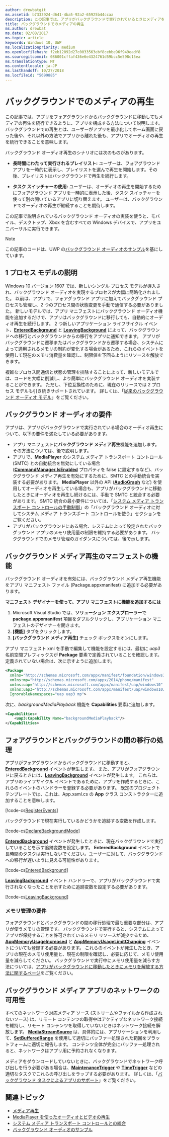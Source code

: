 ```yaml
---
author: drewbatgit
ms.assetid: b7333924-d641-4ba5-92a2-65925b44ccaa
description: この記事では、アプリがバックグラウンドで実行されているときにメディアを再生する方法を示します。
title: バックグラウンドでのメディアの再生
ms.author: drewbat
ms.date: 02/08/2017
ms.topic: article
keywords: Windows 10, UWP
ms.localizationpriority: medium
ms.openlocfilehash: f2eb12092d27c0033563ebf8cebbe96f949eadf8
ms.sourcegitcommit: 086001cffaf436e6e4324761d59bcc5e598c15ea
ms.translationtype: MT
ms.contentlocale: ja-JP
ms.lasthandoff: 10/27/2018
ms.locfileid: "5699885"
---
```

# <a name="play-media-in-the-background"></a>バックグラウンドでのメディアの再生
この記事では、アプリをフォアグラウンドからバックグラウンドに移動してもメディアの再生を続行できるように、アプリを構成する方法について説明します。 バックグラウンドでの再生とは、ユーザーがアプリを最小化してホーム画面に戻った後や、それ以外の方法でアプリから離れた後も、アプリでオーディオの再生を続行できることを意味します。 

バックグラウンド オーディオ再生のシナリオには次のものがあります。

-   **長時間にわたって実行されるプレイリスト:** ユーザーは、フォアグラウンド アプリを一時的に表示し、プレイリストを選んで再生を開始します。その後、プレイリストはバックグラウンドで再生を続行します。

-   **タスク スイッチャーの使用:** ユーザーは、オーディオの再生を開始するためにフォアグラウンド アプリを一時的に表示した後、タスク スイッチャーを使って別の開いているアプリに切り替えます。 ユーザーは、バックグラウンドでオーディオの再生が継続することを期待します。

この記事で説明されているバックグラウンド オーディオの実装を使うと、モバイル、デスクトップ、Xbox を含むすべての Windows デバイスで、アプリをユニバーサルに実行できます。

> [!NOTE]
> この記事のコードは、UWP の[バックグラウンド オーディオのサンプル](http://go.microsoft.com/fwlink/p/?LinkId=800141)を基にしています。

## <a name="explanation-of-one-process-model"></a>1 プロセス モデルの説明
Windows 10 バージョン 1607 では、新しいシングル プロセス モデルが導入され、バックグラウンド オーディオを実現するプロセスが大幅に簡略化されました。 以前は、アプリで、フォアグラウンド アプリに加えてバックグラウンド プロセスも管理し、2 つのプロセス間の状態変更を手動で通信する必要がありました。 新しいモデルでは、アプリ マニフェストにバックグラウンド オーディオ機能を追加するだけで、アプリはバックグラウンドに移行しても、自動的にオーディオ再生を続行します。 2 つ新しいアプリケーション ライフサイクル イベント、[**EnteredBackground**](https://msdn.microsoft.com/library/windows/apps/Windows.ApplicationModel.Core.CoreApplication.EnteredBackground) と [**LeavingBackground**](https://msdn.microsoft.com/library/windows/apps/Windows.ApplicationModel.Core.CoreApplication.LeavingBackground) によって、バックグラウンドへの移行とバックグラウンドからの移行をアプリに通知できます。 アプリがバックグラウンドに遷移またはバックグラウンドから遷移する場合、システムによって適用されるメモリの制約が変化する場合があるため、これらのイベントを使用して現在のメモリ消費量を確認し、制限値を下回るようにリソースを解放できます。

複雑なプロセス間通信と状態の管理を排除することによって、新しいモデルでは、コードを大幅に削減し、より簡単にバックグラウンド オーディオを実装することができます。 ただし、下位互換性のために、現在のリリースでは 2 プロセス モデルも引き続きサポートされています。 詳しくは、「[従来のバックグラウンド オーディオ モデル](legacy-background-media-playback.md)」をご覧ください。

## <a name="requirements-for-background-audio"></a>バックグラウンド オーディオの要件
アプリは、アプリがバックグラウンドで実行されている場合のオーディオ再生について、以下の要件を満たしている必要があります。

* アプリ マニフェストに**バックグラウンド メディア再生**機能を追加します。その方法については、後で説明します。
* アプリで、**MediaPlayer** のシステム メディア トランスポート コントロール (SMTC) との自動統合を無効にしている場合 ([**CommandManager.IsEnabled**](https://msdn.microsoft.com/library/windows/apps/Windows.Media.Playback.MediaPlaybackCommandManager.IsEnabled) プロパティを false に設定するなど)、バックグラウンド メディア再生を有効にするために、SMTC との手動統合を実装する必要があります。 **MediaPlayer** 以外の API ([**AudioGraph**](https://msdn.microsoft.com/library/windows/apps/Windows.Media.Audio.AudioGraph) など) を使用してオーディオを再生している場合も、アプリがバックグラウンドに移動したときにオーディオを再生し続けるには、手動で SMTC と統合する必要があります。 SMTC 統合の最小要件については、「[システム メディア トランスポート コントロールの手動制御](system-media-transport-controls.md)」の「バックグラウンド オーディオに対してシステム メディア トランスポート コントロールを使う」セクションをご覧ください。
* アプリがバックグラウンドにある場合、システムによって設定されたバックグラウンド アプリのメモリ使用量の制限を維持する必要があります。 バックグラウンドでのメモリ管理のガイダンスについては、後で示します。

## <a name="background-media-playback-manifest-capability"></a>バックグラウンド メディア再生のマニフェストの機能
バックグラウンド オーディオを有効には、バックグラウンド メディア再生機能をアプリ マニフェスト ファイル (Package.appxmanifest) に追加する必要があります。 

**マニフェスト デザイナーを使って、アプリ マニフェストに機能を追加するには**

1.  Microsoft Visual Studio では、**ソリューション エクスプローラー**で **package.appxmanifest** 項目をダブルクリックし、アプリケーション マニフェストのデザイナーを開きます。
2.  **[機能]** タブをクリックします。
3.  **[バックグラウンド メディア再生]** チェック ボックスをオンにします。

アプリ マニフェスト xml を手動で編集して機能を設定するには、最初に *uap3* 名前空間プレフィックスが **Package** 要素で定義されていることを確認します。 定義されていない場合は、次に示すように追加します。
```xml
<Package
  xmlns="http://schemas.microsoft.com/appx/manifest/foundation/windows10"
  xmlns:mp="http://schemas.microsoft.com/appx/2014/phone/manifest"
  xmlns:uap="http://schemas.microsoft.com/appx/manifest/uap/windows10"
  xmlns:uap3="http://schemas.microsoft.com/appx/manifest/uap/windows10/3"
  IgnorableNamespaces="uap uap3 mp">
```

次に、*backgroundMediaPlayback* 機能を **Capabilities** 要素に追加します。
```xml
<Capabilities>
    <uap3:Capability Name="backgroundMediaPlayback"/>
</Capabilities>
```

## <a name="handle-transitioning-between-foreground-and-background"></a>フォアグラウンドとバックグラウンドの間の移行の処理
アプリがフォアグラウンドからバックグラウンドに移動すると、[**EnteredBackground**](https://msdn.microsoft.com/library/windows/apps/Windows.ApplicationModel.Core.CoreApplication.EnteredBackground) イベントが発生します。 また、アプリがフォアグラウンドに戻るときには、[**LeavingBackground**](https://msdn.microsoft.com/library/windows/apps/Windows.ApplicationModel.Core.CoreApplication.LeavingBackground) イベントが発生します。 これらは、アプリのライフサイクル イベントであるために、アプリを作成するときに、これらのイベントのハンドラーを登録する必要があります。 既定のプロジェクト テンプレートでは、これは、App.xaml.cs の **App** クラス コンストラクターに追加することを意味します。 

[!code-cs[RegisterEvents](./code/BackgroundAudio_RS1/cs/App.xaml.cs#SnippetRegisterEvents)]

バックグラウンドで現在実行しているかどうかを追跡する変数を作成します。

[!code-cs[DeclareBackgroundMode](./code/BackgroundAudio_RS1/cs/App.xaml.cs#SnippetDeclareBackgroundMode)]

[**EnteredBackground**](https://msdn.microsoft.com/library/windows/apps/Windows.ApplicationModel.Core.CoreApplication.EnteredBackground) イベントが発生したときに、現在バックグラウンドで実行していることを示す追跡変数を設定します。 **EnteredBackground** イベントで長時間のタスクは実行しないでください。ユーザーに対して、バックグラウンドへの移行が遅いように見える可能性があります。

[!code-cs[EnteredBackground](./code/BackgroundAudio_RS1/cs/App.xaml.cs#SnippetEnteredBackground)]

[**LeavingBackground**](https://msdn.microsoft.com/library/windows/apps/Windows.ApplicationModel.Core.CoreApplication.LeavingBackground) イベント ハンドラーで、アプリがバックグラウンドで実行されなくなったことを示すために追跡変数を設定する必要があります。

[!code-cs[LeavingBackground](./code/BackgroundAudio_RS1/cs/App.xaml.cs#SnippetLeavingBackground)]

### <a name="memory-management-requirements"></a>メモリ管理の要件
フォアグラウンドとバックグラウンドの間の移行処理で最も重要な部分は、アプリが使うメモリの管理です。 バックグラウンドで実行すると、システムによってアプリが保持することを許可されているメモリ リソースが減少するため、[**AppMemoryUsageIncreased**](https://msdn.microsoft.com/library/windows/apps/Windows.System.MemoryManager.AppMemoryUsageIncreased) と [**AppMemoryUsageLimitChanging**](https://msdn.microsoft.com/library/windows/apps/Windows.System.MemoryManager.AppMemoryUsageLimitChanging) イベントについても登録する必要があります。 これらのイベントが発生したとき、アプリの現在のメモリ使用量と、現在の制限を確認し、必要に応じて、メモリ使用量を減らしてください。 バックグラウンドで実行中にメモリ使用量を減らす方法については、[アプリがバックグラウンドに移動したときにメモリを解放する方法に関するページ](../launch-resume/reduce-memory-usage.md)をご覧ください。

## <a name="network-availability-for-background-media-apps"></a>バックグラウンド メディア アプリのネットワークの可用性
すべてのネットワーク対応メディア ソース (ストリームやファイルから作成されないソース) は、リモート コンテンツの取得中はアクティブなネットワーク接続を維持し、リモート コンテンツを取得していないときはネットワーク接続を解放します。 [**MediaStreamSource**](https://msdn.microsoft.com/library/windows/apps/Windows.Media.Core.MediaStreamSource) は、具体的には、アプリケーションを利用して、[**SetBufferedRange**](https://msdn.microsoft.com/library/windows/apps/dn282762) を使用して適切にバッファー処理された範囲をプラットフォームに適切に報告します。 コンテンツ全体が完全にバッファー処理されると、ネットワークはアプリ用に予約されなくなります。

メディアをダウンロードしていないときに、バックグラウンドでネットワーク呼び出しを行う必要がある場合は、[**MaintenanceTrigger**](https://msdn.microsoft.com/library/windows/apps/Windows.ApplicationModel.Background.MaintenanceTrigger) や [**TimeTrigger**](https://msdn.microsoft.com/library/windows/apps/Windows.ApplicationModel.Background.TimeTrigger) などの適切なタスクでこれらの呼び出しをラップする必要があります。 詳しくは、「[バックグラウンド タスクによるアプリのサポート](https://msdn.microsoft.com/windows/uwp/launch-resume/support-your-app-with-background-tasks)」をご覧ください。

## <a name="related-topics"></a>関連トピック
* [メディア再生](media-playback.md)
* [MediaPlayer を使ったオーディオとビデオの再生](play-audio-and-video-with-mediaplayer.md)
* [システム メディア トランスポート コントロールとの統合](integrate-with-systemmediatransportcontrols.md)
* [バックグラウンド オーディオのサンプル](https://github.com/Microsoft/Windows-universal-samples/tree/master/Samples/BackgroundMediaPlayback)

 

 




